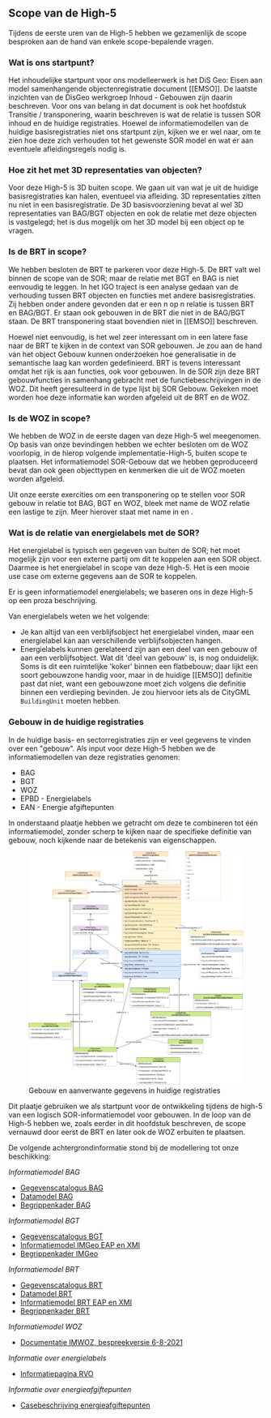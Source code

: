 ## Scope van de High-5

Tijdens de eerste uren van de High-5 hebben we gezamenlijk de scope besproken aan de hand van enkele scope-bepalende vragen. 

### Wat is ons startpunt?
Het inhoudelijke startpunt voor ons modelleerwerk is het DiS Geo: Eisen aan model samenhangende objectenregistratie document [[EMSO]]. De laatste inzichten van de DisGeo werkgroep Inhoud - Gebouwen zijn daarin beschreven. Voor ons van belang in dat document is ook het hoofdstuk Transitie / transponering, waarin beschreven is wat de relatie is tussen SOR inhoud en de huidige registraties. Hoewel de informatiemodellen van de huidige basisregistraties niet ons startpunt zijn, kijken we er wel naar, om te zien hoe deze zich verhouden tot het gewenste SOR model en wat er aan eventuele afleidingsregels nodig is.

### Hoe zit het met 3D representaties van objecten?
Voor deze High-5 is 3D buiten scope. We gaan uit van wat je uit de huidige basisregistraties kan halen, eventueel via afleiding. 3D representaties zitten nu niet in een basisregistratie. De 3D basisvoorziening bevat al wel 3D representaties van BAG/BGT objecten en ook de relatie met deze objecten is vastgelegd; het is dus mogelijk om het 3D model bij een object op te vragen. 

### Is de BRT in scope?
We hebben besloten de BRT te parkeren voor deze High-5. De BRT valt wel binnen de scope van de SOR; maar de relatie met BGT en BAG is niet eenvoudig te leggen. In het IGO traject is een analyse gedaan van de verhouding tussen BRT objecten en functies met andere basisregistraties. Zij hebben onder andere  gevonden dat er een n op n relatie is tussen BRT en BAG/BGT. Er staan ook gebouwen in de BRT die niet in de BAG/BGT staan. De BRT transponering staat bovendien niet in [[EMSO]] beschreven.

Hoewel niet eenvoudig, is het wel zeer interessant om in een latere fase naar de BRT te kijken in de context van SOR gebouwen. Je zou aan de hand van het object Gebouw kunnen onderzoeken hoe generalisatie in de semantische laag kan worden gedefinieerd. BRT is tevens interessant omdat het rijk is aan functies, ook voor gebouwen. In de SOR zijn deze BRT gebouwfuncties in samenhang gebracht met de functiebeschrijvingen in de WOZ. Dit heeft geresulteerd in de type lijst bij SOR Gebouw. Gekeken moet worden hoe deze informatie kan worden afgeleid uit de BRT en de WOZ. 

### Is de WOZ in scope? 
We hebben de WOZ in de eerste dagen van deze High-5 wel meegenomen. Op basis van onze bevindingen hebben we echter besloten om de WOZ voorlopig, in de hierop volgende implementatie-High-5, buiten scope te plaatsen. Het  informatiemodel SOR-Gebouw dat we hebben geproduceerd bevat dan ook geen objecttypen en kenmerken die uit de WOZ moeten worden afgeleid. 

Uit onze eerste exercities om een transponering op te stellen voor SOR gebouw in relatie tot BAG, BGT en WOZ, bleek met name de WOZ relatie een lastige te zijn. Meer hierover staat met name in [](#gebouw-vertaalspecificatie) en [](#gebouwzone-vertaalspecificatie).

### Wat is de relatie van energielabels met de SOR?
Het energielabel is typisch een gegeven van buiten de SOR; het moet mogelijk zijn voor een externe partij om dit te koppelen aan een SOR object. Daarmee is het energielabel in scope van deze High-5. Het is een mooie use case om externe gegevens aan de SOR te koppelen.

Er is geen informatiemodel energielabels; we baseren ons in deze High-5 op een proza beschrijving. 

Van energielabels weten we het volgende: 
- Je kan altijd van een verblijfsobject het energielabel vinden, maar een energielabel kan aan verschillende verblijfsobjecten hangen. 
- Energielabels kunnen gerelateerd zijn aan een deel van een gebouw of aan een verblijfsobject. Wat dit 'deel van gebouw' is, is nog onduidelijk. Soms is dit een ruimtelijke 'koker' binnen een flatbebouw; daar lijkt een soort gebouwzone handig voor, maar in de huidige [[EMSO]] definitie past dat niet, want een gebouwzone moet zich volgens die definitie binnen een verdieping bevinden. Je zou hiervoor iets als de CityGML `BuildingUnit` moeten hebben.

### Gebouw in de huidige registraties

In de huidige basis- en sectorregistraties zijn er veel gegevens te vinden over een "gebouw". Als input voor deze High-5 hebben we de informatiemodellen van deze registraties genomen:
* BAG
* BGT
* WOZ
* EPBD - Energielabels
* EAN - Energie afgiftepunten

 In onderstaand plaatje hebben we getracht om deze te combineren tot één informatiemodel, zonder scherp te kijken naar de specifieke definitie van gebouw, noch kijkende naar de betekenis van eigenschappen.

<figure id="gebouw-huidige-registraties">
  <img src="media/gebouw-gegevens.drawio.png" alt="gebouw-huidige-registraties">
  <figcaption>Gebouw en aanverwante gegevens in huidige registraties</figcaption>
</figure>

Dit plaatje gebruiken we als startpunt voor de ontwikkeling tijdens de high-5 van een logisch SOR-informatiemodel voor gebouwen. In de loop van de High-5 hebben we, zoals eerder in dit hoofdstuk beschreven, de scope vernauwd door eerst de BRT en later ook de WOZ erbuiten te plaatsen. 

De volgende achtergrondinformatie stond bij de modellering tot onze beschikking:

*Informatiemodel BAG*

- [Gegevenscatalogus BAG](https://www.geobasisregistraties.nl/documenten/publicatie/2018/03/12/catalogus-2018)
- [Datamodel BAG](https://bag.basisregistraties.overheid.nl/datamodel)
- [Begrippenkader BAG](https://bag.basisregistraties.overheid.nl/resource?subject=https://bag.basisregistraties.overheid.nl/doc/begrippenkader/bag)

*Informatiemodel BGT*

- [Gegevenscatalogus BGT](https://docs.geostandaarden.nl/imgeo/catalogus/bgt/)
- [Informatiemodel IMGeo EAP en XMI](https://register.geostandaarden.nl/informatiemodel/imgeo/2.2/)
- [Begrippenkader IMGeo](https://definities.geostandaarden.nl/imgeo)

*Informatiemodel BRT*

- [Gegevenscatalogus BRT](https://www.kadaster.nl/-/brt-catalogus-productspecificaties)
- [Datamodel BRT](https://brt.basisregistraties.overheid.nl/datamodel)
- [Informatiemodel BRT EAP en XMI](https://register.geostandaarden.nl/informatiemodel/imbrt/1.2.3/)
- [Begrippenkader BRT](https://brt.basisregistraties.overheid.nl/resource?subject=https://brt.basisregistraties.overheid.nl/doc/begrippenkader/top10nl)

*Informatiemodel WOZ*

- [Documentatie IMWOZ, bespreekversie 6-8-2021](https://imvertor-tst.armatiek.nl/modellen/IMWOZ/IMWOZ.html)

*Informatie over energielabels*

- [Informatiepagina RVO](https://www.rvo.nl/onderwerpen/duurzaam-ondernemen/gebouwen/hulpmiddelen-tools-en-inspiratie-gebouwen/ep-online)

*Informatie over energieafgiftepunten*

- [Casebeschrijving energieafgiftepunten](https://github.com/Geonovum/disgeo-demo-3a/blob/main/energieafgiftepunten/afgiftepunten.md)
